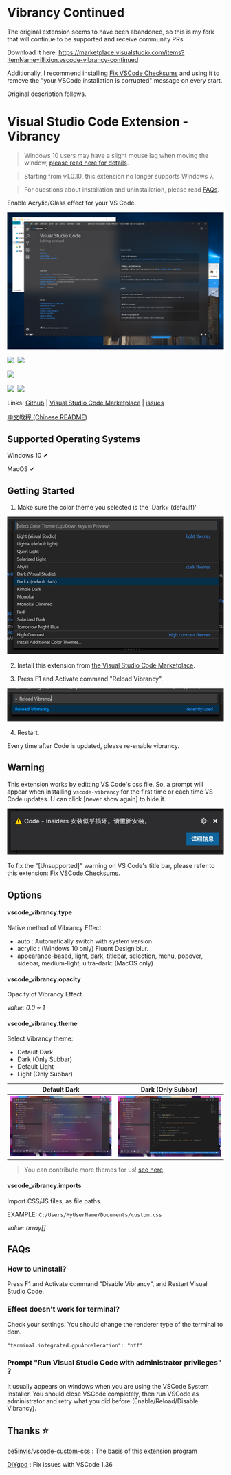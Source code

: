 # Vibrancy Continued

The original extension seems to have been abandoned, so this is my fork that will continue to be supported and receive community PRs.

Download it here: https://marketplace.visualstudio.com/items?itemName=illixion.vscode-vibrancy-continued

Additionally, I recommend installing [Fix VSCode Checksums](https://marketplace.visualstudio.com/items?itemName=lehni.vscode-fix-checksums) and using it to remove the "your VSCode installation is corrupted" message on every start.

Original description follows.

# Visual Studio Code Extension - Vibrancy

> Windows 10 users may have a slight mouse lag when moving the window, [please read here for details](https://github.com/manualmanul/vscode-vibrancy/discussions/80).

> Starting from v1.0.10, this extension no longer supports Windows 7.

> For questions about installation and uninstallation, please read [FAQs](#FAQs).

Enable Acrylic/Glass effect for your VS Code.

![screenshot](./screenshot.png)

[![](https://vsmarketplacebadge.apphb.com/version/eyhn.vscode-vibrancy.svg)](https://marketplace.visualstudio.com/items?itemName=eyhn.vscode-vibrancy)&nbsp;
[![](https://img.shields.io/visual-studio-marketplace/stars/eyhn.vscode-vibrancy.svg)](https://marketplace.visualstudio.com/items?itemName=eyhn.vscode-vibrancy)

![](https://img.shields.io/badge/Vistual%20Studio%20Code%20v1.57.0-Tested%20%E2%9C%94%EF%B8%8F-brightgreen?logo=Visual-Studio-Code&logoColor=ffffff)

[![](https://img.shields.io/github/stars/manualmanul/vscode-vibrancy.svg?style=social)](https://github.com/manualmanul/vscode-vibrancy)&nbsp;
[![](https://img.shields.io/github/watchers/manualmanul/vscode-vibrancy.svg?style=social)](https://github.com/manualmanul/vscode-vibrancy)

Links: [Github](https://github.com/manualmanul/vscode-vibrancy) | [Visual Studio Code Marketplace](https://marketplace.visualstudio.com/items?itemName=eyhn.vscode-vibrancy) | [issues](https://github.com/manualmanul/vscode-vibrancy/issues)

[中文教程 (Chinese README)](https://eyhn.in/vscode-vibrancy/)

## Supported Operating Systems

Windows 10 ✔

MacOS ✔

## Getting Started

1. Make sure the color theme you selected is the 'Dark+ (default)'

![step-1](./step-1.png)

2. Install this extension from [the Visual Studio Code Marketplace](https://marketplace.visualstudio.com/items?itemName=eyhn.vscode-vibrancy).

3. Press F1 and Activate command "Reload Vibrancy".

![step-3](./step-3.png)

4. Restart.

Every time after Code is updated, please re-enable vibrancy.

## Warning

This extension works by editting VS Code's css file. So, a prompt will appear when installing `vscode-vibrancy` for the first time or each time VS Code updates. U can click [never show again] to hide it.

![screenshot](./warns.png)

To fix the "[Unsupported]" warning on VS Code's title bar, please refer to this extension: [Fix VSCode Checksums](https://marketplace.visualstudio.com/items?itemName=lehni.vscode-fix-checksums).

## Options

#### vscode_vibrancy.type

Native method of Vibrancy Effect.

* auto : Automatically switch with system version.
* acrylic : (Windows 10 only) Fluent Design blur.
* appearance-based, light, dark, titlebar, selection, menu, popover, sidebar, medium-light, ultra-dark: (MacOS only)

#### vscode_vibrancy.opacity

Opacity of Vibrancy Effect.

*value: 0.0 ~ 1*

#### vscode_vibrancy.theme

Select Vibrancy theme:

* Default Dark
* Dark (Only Subbar)
* Default Light
* Light (Only Subbar)

|        Default Dark      |    Dark (Only Subbar)   |
|:------------------------:|:-----------------------:|
| ![](./theme-default.jpg) | ![](./theme-subbar.jpg) | 

> You can contribute more themes for us! [see here](https://github.com/manualmanul/vscode-vibrancy/tree/master/themes).

#### vscode_vibrancy.imports

Import CSS/JS files, as file paths.

EXAMPLE: `C:/Users/MyUserName/Documents/custom.css`

*value: array[]*

## FAQs

### How to uninstall?

Press F1 and Activate command "Disable Vibrancy", and Restart Visual Studio Code.

### Effect doesn't work for terminal?

Check your settings. You should change the renderer type of the terminal to dom.

`"terminal.integrated.gpuAcceleration": "off"`

### Prompt "Run Visual Studio Code with administrator privileges" ?

It usually appears on windows when you are using the VSCode System Installer. You should close VSCode completely, then run VSCode as administrator and retry what you did before (Enable/Reload/Disable Vibrancy).

## Thanks ⭐

[be5invis/vscode-custom-css](https://github.com/be5invis/vscode-custom-css) : The basis of this extension program

[DIYgod](https://github.com/microsoft/vscode/issues/32257#issuecomment-509936623) : Fix issues with VSCode 1.36
